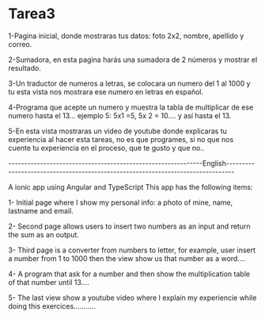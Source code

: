 # Tarea3
1-Pagina inicial, donde mostraras tus datos: foto 2x2, nombre, apellido y correo.

2-Sumadora, en esta pagina harás una sumadora de 2 números y mostrar el resultado.

3-Un traductor de numeros a letras, se colocara un numero del 1 al 1000 y tu esta vista nos mostrara ese numero en letras en español. 

4-Programa que acepte un numero y muestra la tabla de multiplicar de ese numero hasta el 13... ejemplo 5: 5x1 =5, 5x 2 = 10.... y así hasta el 13.

5-En esta vista mostraras un video de youtube donde explicaras tu experiencia al hacer esta tareas, no es que programes, si no que nos cuente tu experiencia en el proceso, que te gusto y que no..

-------------------------------------------------------------English--------------------------------------------------------------------------------

A ionic app using Angular and TypeScript
This app has the following items:

1- Initial page where I show my personal info: a photo of mine, name, lastname and email.

2- Second page allows users to insert two numbers as an input and return the sum as an output.

3- Third page is a converter from numbers to letter, for example, user insert a number from 1 to 1000 then the view show us that number as a word....

4- A program that ask for a number and then show the multiplication table of that number until 13....

5- The last view show a youtube video where I explain my experiencie while doing this exercices...........

